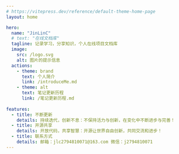 ```yaml
---
# https://vitepress.dev/reference/default-theme-home-page
layout: home

hero:
  name: "JinLinC"
  # text: "在线文档库"
  tagline: 记录学习，分享知识，个人在线项目文档库
  image:
    src: /logo.svg
    alt: 图片的提示信息
  actions:
    - theme: brand
      text: 个人简介
      link: /introduceMe.md
    - theme: alt
      text: 笔记更新历程
      link: /笔记更新历程.md
      
features:
  - title: 不断更新
    details: 持续迭代，创新不息：不保持活力与创新，在变化中不断进步与完善！
  - title: 开源共享
    details: 开放代码，共享智慧：开源让世界自由创新，共同交流和进步！
  - title: 联系方式
    details: 邮箱：jlc2794810071@163.com 微信：j2794810071
---
```


<HomeComponent />

<style>
@media (max-width: 768px) {
  .VPImage.image-src {
    display: none;
  }
}
</style>